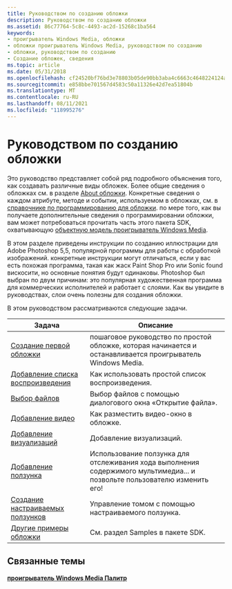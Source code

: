 ```yaml
---
title: Руководством по созданию обложки
description: Руководством по созданию обложки
ms.assetid: 86c77764-5c8c-4493-ac2d-15268c1ba564
keywords:
- проигрыватель Windows Media, обложки
- обложки проигрыватель Windows Media, руководством по созданию
- обложки, руководством по созданию
- Создание обложек, сведения
ms.topic: article
ms.date: 05/31/2018
ms.openlocfilehash: cf24520bf76bd3e78803b05de90bb3aba4c6663c4648224124ad9a76f82a00c6
ms.sourcegitcommit: e858bbe701567d4583c50a11326e42d7ea51804b
ms.translationtype: MT
ms.contentlocale: ru-RU
ms.lasthandoff: 08/11/2021
ms.locfileid: "118995276"
---
```

# <a name="skin-creation-guide"></a>Руководством по созданию обложки

Это руководство представляет собой ряд подробного объяснения того, как создавать различные виды обложек. Более общие сведения о обложках см. в разделе [About обложки](about-skins.md). Конкретные сведения о каждом атрибуте, методе и событии, используемом в обложках, см. в [справочнике по программированию для обложки](skin-programming-reference.md). по мере того, как вы получаете дополнительные сведения о программировании обложки, вам может потребоваться прочитать часть этого пакета SDK, охватывающую [объектную модель проигрыватель Windows Media](windows-media-player-object-model.md).

В этом разделе приведены инструкции по созданию иллюстрации для Adobe Photoshop 5,5, популярной программы для работы с обработкой изображений. конкретные инструкции могут отличаться, если у вас есть похожая программа, такая как жаск Paint Shop Pro или Sonic found вискосити, но основные понятия будут одинаковы. Photoshop был выбран по двум причинам: это популярная художественная программа для коммерческих исполнителей и работает с слоями. Как вы увидите в руководствах, слои очень полезны для создания обложки.

В этом руководством рассматриваются следующие задачи.



| Задача                                                     | Описание                                                                                     |
|----------------------------------------------------------|-------------------------------------------------------------------------------------------------|
| [Создание первой обложки](building-your-first-skin.md) | пошаговое руководство по простой обложке, которая начинается и останавливается проигрыватель Windows Media.                     |
| [Добавление списка воспроизведения](adding-a-playlist.md)               | Как использовать простой список воспроизведения.                                                                   |
| [Выбор файлов](choosing-files.md)                     | Выбор файлов с помощью диалогового окна «Открытие файла».                                                 |
| [Добавление видео](adding-video.md)                         | Как разместить видео-окно в обложке.                                                       |
| [Добавление визуализаций](adding-visualizations.md)       | Добавление визуализаций.                                                                      |
| [Добавление ползунка](adding-a-slider.md)                   | Использование ползунка для отслеживания хода выполнения содержимого мультимедиа... и позвольте пользователю изменить его! |
| [Создание настраиваемых ползунков](creating-custom-sliders.md)   | Управление томом с помощью настраиваемого ползунка.                                                 |
| [Другие примеры обложки](other-skin-samples.md)             | См. раздел Samples в пакете SDK.                                                             |



 

## <a name="related-topics"></a>Связанные темы

<dl> <dt>

[**проигрыватель Windows Media Палитр**](windows-media-player-skins.md)
</dt> </dl>

 

 




